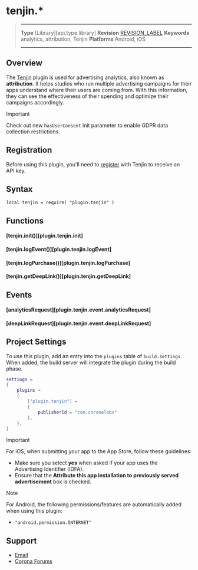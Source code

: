 # tenjin.*

> --------------------- ------------------------------------------------------------------------------------------
> __Type__              [Library][api.type.library]
> __Revision__          [REVISION_LABEL](REVISION_URL)
> __Keywords__          analytics, attribution, Tenjin
> __Platforms__			Android, iOS
> --------------------- ------------------------------------------------------------------------------------------


## Overview

The [Tenjin](https://tenjin.io/) plugin is used for advertising analytics, also known as __attribution__. It helps studios who run multiple advertising campaigns for their apps understand where their users are coming from. With this information, they can see the effectiveness of their spending and optimize their campaigns accordingly.

<div class="guide-notebox-imp">
<div class="notebox-title-imp">Important</div>

Check out new `hasUserConsent` init parameter to enable GDPR data collection restrictions.

</div>


## Registration

Before using this plugin, you'll need to [register](https://www.tenjin.io/sign_up) with Tenjin to receive an API&nbsp;key.


## Syntax

	local tenjin = require( "plugin.tenjin" )


## Functions

#### [tenjin.init()][plugin.tenjin.init]

#### [tenjin.logEvent()][plugin.tenjin.logEvent]

#### [tenjin.logPurchase()][plugin.tenjin.logPurchase]

#### [tenjin.getDeepLink()][plugin.tenjin.getDeepLink]


## Events

#### [analyticsRequest][plugin.tenjin.event.analyticsRequest]

#### [deepLinkRequest][plugin.tenjin.event.deepLinkRequest]


## Project Settings

To use this plugin, add an entry into the `plugins` table of `build.settings`. When added, the build server will integrate the plugin during the build phase.

``````lua
settings =
{
	plugins =
	{
		["plugin.tenjin"] =
		{
			publisherId = "com.coronalabs"
		},
	},
}
``````

<div class="guide-notebox-imp">
<div class="notebox-title-imp">Important</div>

For iOS, when submitting your app to the App&nbsp;Store, follow these guidelines:

* Make sure you select __yes__ when asked if your app uses the Advertising&nbsp;Identifier (IDFA).
* Ensure that the __Attribute this app installation to previously served advertisement__ box is checked.

</div>

<div class="guide-notebox">
<div class="notebox-title">Note</div>

For Android, the following permissions/features are automatically added when using this plugin:

* `"android.permission.INTERNET"`

</div>


## Support

* [Email](mailto:support@tenjin.com)
* [Corona Forums](http://forums.coronalabs.com/forum/631-corona-premium-plugins/)
